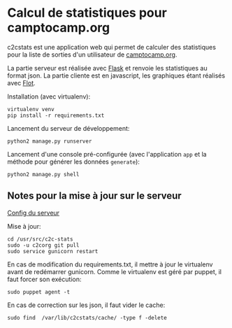 Calcul de statistiques pour camptocamp.org
==========================================

c2cstats est une application web qui permet de calculer des statistiques pour
la liste de sorties d'un utilisateur de [camptocamp.org](http://camptocamp.org/).

La partie serveur est réalisée avec [Flask](http://flask.pocoo.org/) et
renvoie les statistiques au format json. La partie cliente est en javascript,
les graphiques étant réalisés avec [Flot](http://www.flotcharts.org/).

Installation (avec virtualenv):

    virtualenv venv
    pip install -r requirements.txt

Lancement du serveur de développement:

    python2 manage.py runserver

Lancement d'une console pré-configurée (avec l'application ``app`` et la
méthode pour générer les données ``generate``):

    python2 manage.py shell


## Notes pour la mise à jour sur le serveur

[Config du serveur](https://dev.camptocamp.org/trac/c2corg/browser/trunk/infrastructure/puppetmaster/site-modules/c2corg/manifests/stats.pp)

Mise à jour:

    cd /usr/src/c2c-stats
    sudo -u c2corg git pull
    sudo service gunicorn restart

En cas de modification du requirements.txt, il mettre à jour le virtualenv
avant de redémarrer gunicorn. Comme le virtualenv est géré par puppet, il faut
forcer son exécution:

    sudo puppet agent -t

En cas de correction sur les json, il faut vider le cache:

    sudo find  /var/lib/c2cstats/cache/ -type f -delete
